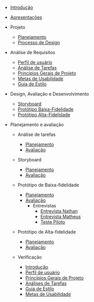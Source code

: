 - [Introdução](introducao)
- [Apresentações](docs/proj/apresentacao.md)
- Projeto
  - [Planejamento](docs/proj/planejamento.md)
  - [Processo de Design](docs/proj/processoDedesign.md)
- Análise de Requisitos
  - [Perfil de usuário](docs/proj/perfilDeUsuario.md)
  - [Análise de Tarefas](docs/proj/analiseDeTarefas.md)
  - [Princípios Gerais de Projeto](docs/proj/principiosGeraisDeProjeto.md)
  - [Metas de Usabilidade](docs/proj/metasDeUsabilidade.md)
  - [Guia de Estilo](docs/proj/guiaDeEstilo.md)

- Design, Avaliação e Desenvolvimento
  - [Storyboard](docs/proj/storyboard.md)
  - [Protótipo Baixa-Fidelidade](docs/proj/prototipoBaixa.md)
  - [Protótipo Alta-Fidelidade](docs/proj/prototipoAlta.md)

- Planejamento e avaliação
  - Análise de tarefas
    - [Planejamento](docs/proj/planAvaliacao-AnaliseTarefas.md)
    - [Avaliação](docs/proj/avaliacao-AnaliseTarefas.md)
  - Storyboard
    - [Planejamento](docs/proj/planejamentoDaAvalicaoDosStoryboards.md)
    - [Avaliação](docs/proj/relatoResultadoStoryboard.md)

  - Protótipo de Baixa-fidelidade
    - [Planejamento](docs/proj/planejamentoAvalicaoBaixa.md)
    - [Avaliação](docs/proj/relatoResultadoProtBaixa.md)
      - Entrevistas
        - [Entrevista Nathan](docs/proj/entrevistaNathan.md)
        - [Entrevista Matheus](docs/proj/entrevistaMatheus.md)
        - [Teste Piloto](docs/proj/testePilotoBaixa.md)

  - Protótipo de Alta-fidelidade
    - [Planejamento](docs/proj/planejamentoAvaliacaoAlta.md)
    - [Avaliação](docs/proj/relatoResultadoProtAlta.md)

  - Verificação
    - [Introdução](docs/proj/verificacao.md)
    - [Perfil de usuário](docs/proj/verificacao-perfilUsuarios.md)
    - [Princípios Gerais de Projeto](docs/proj/verificacaoPrincipiosGeraisDeProjeto.md)
    - [Análises de Tarefas](docs/proj/verificacaoAnalisesDeTarefas.md)
    - [Guia de Estilo](docs/proj/verificacaoGuiaDeEstilo.md)
    - [Metas de Usabilidade](docs/proj/verificacaoMetasDeUsabilidade.md)